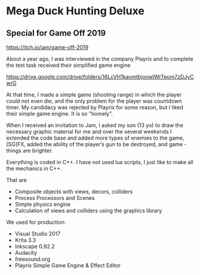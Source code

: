 # Mega Duck Hunting Deluxe
## Special for Game Off 2019 
https://itch.io/jam/game-off-2019

About a year ago, I was interviewed in the company Playrix and to complete the test task received their simplified game engine

https://drive.google.com/drive/folders/16LcVH1kavmtbjoowIWrTeom7zDJyCwrG

At that time, I made a simple game (shooting range) in which the player could not even die, and the only problem for the player was countdown timer. My candidacy was rejected by Playrix for some reason, but I liked their simple game engine. It is so "homely".

When I received an invitation to Jam, I asked my son (13 yo) to draw the necessary graphic material for me and over the several weekends I extended the code base and added more types of enemies to the game, [SG]FX, added the ability of the player’s gun to be destroyed, and game - things are brighter.

Everything is coded in C++. I have not used lua scripts, I just like to make all the mechanics in C++.

That are

* Composite objects with views, decors, colliders
* Process Processors and Scenes
* Simple physics engine
* Calculation of views and colliders using the graphics library

We used for production: 

* Visual Studio 2017
* Krita 3.3
* Inkscape 0.92.2
* Audacity
* freesound.org
* Playrix Simple Game Engine & Effect Editor
